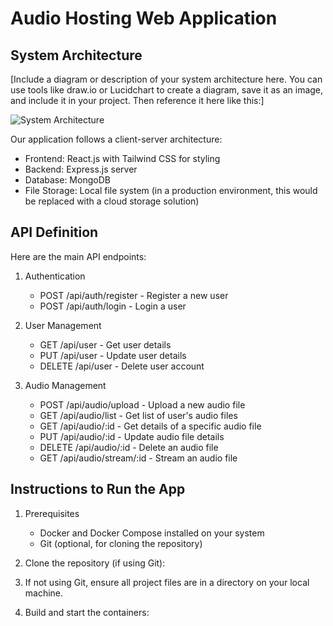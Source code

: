 # Audio Hosting Web Application

## System Architecture

[Include a diagram or description of your system architecture here. You can use tools like draw.io or Lucidchart to create a diagram, save it as an image, and include it in your project. Then reference it here like this:]

![System Architecture](./system_architecture.png)

Our application follows a client-server architecture:
- Frontend: React.js with Tailwind CSS for styling
- Backend: Express.js server
- Database: MongoDB
- File Storage: Local file system (in a production environment, this would be replaced with a cloud storage solution)

## API Definition

Here are the main API endpoints:

1. Authentication
   - POST /api/auth/register - Register a new user
   - POST /api/auth/login - Login a user

2. User Management
   - GET /api/user - Get user details
   - PUT /api/user - Update user details
   - DELETE /api/user - Delete user account

3. Audio Management
   - POST /api/audio/upload - Upload a new audio file
   - GET /api/audio/list - Get list of user's audio files
   - GET /api/audio/:id - Get details of a specific audio file
   - PUT /api/audio/:id - Update audio file details
   - DELETE /api/audio/:id - Delete an audio file
   - GET /api/audio/stream/:id - Stream an audio file

## Instructions to Run the App

1. Prerequisites
   - Docker and Docker Compose installed on your system
   - Git (optional, for cloning the repository)

2. Clone the repository (if using Git):

3. If not using Git, ensure all project files are in a directory on your local machine.

4. Build and start the containers:
   ```
   